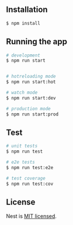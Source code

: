 ## Installation

```bash
$ npm install
```

## Running the app

```bash
# development
$ npm run start


# hotreloading mode
$ npm run start:hot

# watch mode
$ npm run start:dev

# production mode
$ npm run start:prod
```

## Test

```bash
# unit tests
$ npm run test

# e2e tests
$ npm run test:e2e

# test coverage
$ npm run test:cov
```

## License

Nest is [MIT licensed](LICENSE).
